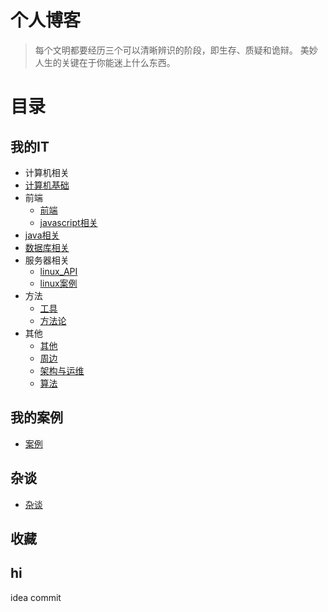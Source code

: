 # 个人博客

> 每个文明都要经历三个可以清晰辨识的阶段，即生存、质疑和诡辩。
> 美妙人生的关键在于你能迷上什么东西。

# 目录

## 我的IT
* 计算机相关
 * [计算机基础](https://github.com/thinkuncle/thinkuncle.github.io/labels/%E8%AE%A1%E7%AE%97%E6%9C%BA%E5%9F%BA%E7%A1%80)
* 前端
  * [前端](https://github.com/thinkuncle/thinkuncle.github.io/labels/%E5%89%8D%E7%AB%AF)
  * [javascript相关](https://github.com/thinkuncle/thinkuncle.github.io/labels/js)
* [java相关](https://github.com/thinkuncle/thinkuncle.github.io/labels/java)
* [数据库相关](https://github.com/thinkuncle/thinkuncle.github.io/labels/%E6%95%B0%E6%8D%AE%E5%BA%93)
* 服务器相关
  * [linux_API](https://github.com/thinkuncle/thinkuncle.github.io/tree/master/classify/linux)
  * [linux案例](https://github.com/thinkuncle/thinkuncle.github.io/labels/linux)
* 方法
  * [工具](https://github.com/thinkuncle/thinkuncle.github.io/labels/%E5%B7%A5%E5%85%B7)
  * [方法论](https://github.com/thinkuncle/thinkuncle.github.io/labels/%E6%96%B9%E6%B3%95%E8%AE%BA)
* 其他
  * [其他](https://github.com/thinkuncle/thinkuncle.github.io/labels/%E6%9D%82%E8%B0%88)
  * [周边](https://github.com/thinkuncle/thinkuncle.github.io/labels/%E5%91%A8%E8%BE%B9)
  * [架构与运维](https://github.com/thinkuncle/thinkuncle.github.io/labels/%E6%9E%B6%E6%9E%84%E4%B8%8E%E8%BF%90%E7%BB%B4)
  * [算法](https://github.com/thinkuncle/thinkuncle.github.io/labels/%E7%AE%97%E6%B3%95)

## 我的案例
* [案例](https://github.com/thinkuncle/thinkuncle.github.io/tree/master/demo)

## 杂谈
* [杂谈](https://github.com/thinkuncle/thinkuncle.github.io/labels/%E6%9D%82%E8%B0%88)


## 收藏

## hi
idea commit

